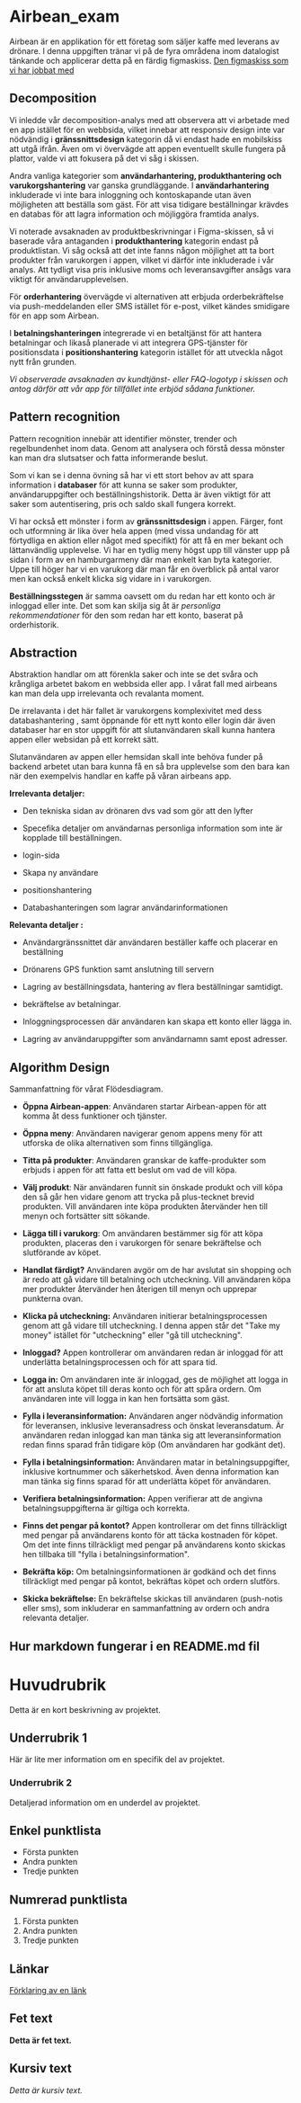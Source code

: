# Airbean_exam

Airbean är en applikation för ett företag som säljer kaffe med leverans av drönare. 
I denna uppgiften tränar vi på de fyra områdena inom datalogist tänkande och applicerar detta på en färdig figmaskiss. 
[Den figmaskiss som vi har jobbat med](https://www.figma.com/file/ONcO3UQRPBLQsZc3FkysMt/AirBean-v.1.1---with-profile?type=design&node-id=0-1&mode=design)

## Decomposition 

Vi inledde vår decomposition-analys med att observera att vi arbetade med en app istället för en webbsida, vilket innebar att responsiv design inte var nödvändig i **gränssnittsdesign** kategorin då vi endast hade en mobilskiss att utgå ifrån. Även om vi övervägde att appen eventuellt skulle fungera på plattor, valde vi att fokusera på det vi såg i skissen.

Andra vanliga kategorier som **användarhantering, produkthantering och varukorgshantering** var ganska grundläggande. I **användarhantering** inkluderade vi inte bara inloggning och kontoskapande utan även möjligheten att beställa som gäst. För att visa tidigare beställningar krävdes en databas för att lagra information och möjliggöra framtida analys.

Vi noterade avsaknaden av produktbeskrivningar i Figma-skissen, så vi baserade våra antaganden i **produkthantering** kategorin endast på produktlistan. Vi såg också att det inte fanns någon möjlighet att ta bort produkter från varukorgen i appen, vilket vi därför inte inkluderade i vår analys. Att tydligt visa pris inklusive moms och leveransavgifter ansågs vara viktigt för användarupplevelsen.

För **orderhantering** övervägde vi alternativen att erbjuda orderbekräftelse via push-meddelanden eller SMS istället för e-post, vilket kändes smidigare för en app som Airbean.

I **betalningshanteringen** integrerade vi en betaltjänst för att hantera betalningar och likaså planerade vi att integrera GPS-tjänster för positionsdata i **positionshantering** kategorin istället för att utveckla något nytt från grunden.

*Vi observerade avsaknaden av kundtjänst- eller FAQ-logotyp i skissen och antog därför att vår app för tillfället inte erbjöd sådana funktioner.*

## Pattern recognition 

Pattern recognition innebär att identifier mönster, trender och regelbundenhet inom data. Genom att analysera och förstå dessa mönster kan man dra slutsatser och fatta informerande beslut. 

Som vi kan se i denna övning så har vi ett stort behov av att spara information i **databaser** för att kunna se saker som produkter, användaruppgifter och beställningshistorik. 
Detta är även viktigt för att saker som autentisering, pris och saldo skall fungera korrekt. 

Vi har också ett mönster i form av **gränssnittsdesign** i appen. 
Färger, font och utformning är lika över hela appen (med vissa undandag för att förtydliga en aktion eller något med specifikt) för att få en mer bekant och lättanvändlig upplevelse.
Vi har en tydlig meny högst upp till vänster upp på sidan i form av en hamburgarmeny där man enkelt kan byta kategorier. Uppe till höger har vi en varukorg där man får en överblick på antal varor men kan också enkelt klicka sig vidare in i varukorgen.


**Beställningsstegen** är samma oavsett om du redan har ett konto och är inloggad eller inte. Det som kan skilja sig åt är *personliga rekommendationer* för den som redan har ett konto, baserat på orderhistorik. 

## Abstraction 
Abstraktion handlar om att förenkla saker och inte se det svåra och krångliga arbetet bakom en webbsida eller app.
I vårat fall med airbeans kan man dela upp irrelevanta och revalanta moment.

De irrelavanta i det här fallet är varukorgens komplexivitet med dess databashantering , samt öppnande för ett nytt konto eller login där även databaser har en stor uppgift för att slutanvändaren  skall kunna hantera appen eller websidan på ett korrekt sätt.

Slutanvändaren av appen eller hemsidan skall inte behöva funder på backend arbetet utan bara kunna få en så bra upplevelse som den bara kan när den exempelvis handlar en kaffe på våran airbeans app.

**Irrelevanta detaljer:**

- Den tekniska sidan av drönaren dvs vad som gör att den lyfter

- Specefika detaljer om användarnas personliga information som inte är kopplade till beställningen.

- login-sida

- Skapa ny användare

- positionshantering

- Databashanteringen som lagrar användarinformationen

**Relevanta detaljer :**

- Användargränssnittet där användaren beställer kaffe och placerar en beställning

- Drönarens GPS funktion samt anslutning till servern

- Lagring av beställningsdata, hantering av flera beställningar samtidigt.

- bekräftelse av betalningar.

- Inloggningsprocessen där användaren kan skapa ett konto eller lägga in.

- Lagring av användaruppgifter som användarnamn samt epost adresser.



## Algorithm Design 

Sammanfattning för vårat Flödesdiagram. 

- **Öppna Airbean-appen**:
Användaren startar Airbean-appen för att komma åt dess funktioner och tjänster.

- **Öppna meny**:
Användaren navigerar genom appens meny för att utforska de olika alternativen som finns tillgängliga.

- **Titta på produkter**:
Användaren granskar de kaffe-produkter som erbjuds i appen för att fatta ett beslut om vad de vill köpa.

- **Välj produkt**:
När användaren funnit sin önskade produkt och vill köpa den så går hen vidare genom att trycka på plus-tecknet brevid produkten. Vill användaren inte köpa produkten återvänder hen till menyn och fortsätter sitt sökande.

- **Lägga till i varukorg**:
Om användaren bestämmer sig för att köpa produkten, placeras den i varukorgen för senare bekräftelse och slutförande av köpet.

- **Handlat färdigt?**
Användaren avgör om de har avslutat sin shopping och är redo att gå vidare till betalning och utcheckning. Vill användaren köpa mer produkter återvänder hen återigen till menyn och upprepar punkterna ovan.

- **Klicka på utcheckning:**
Användaren initierar betalningsprocessen genom att gå vidare till utcheckning. I denna appen står det "Take my money" istället för "utcheckning" eller "gå till utcheckning". 

- **Inloggad?**
Appen kontrollerar om användaren redan är inloggad för att underlätta betalningsprocessen och för att spara tid.

- **Logga in:**
Om användaren inte är inloggad, ges de möjlighet att logga in för att ansluta köpet till deras konto och för att spåra ordern. Om användaren inte vill logga in kan hen fortsätta som gäst.

- **Fylla i leveransinformation:**
Användaren anger nödvändig information för leveransen, inklusive leveransadress och önskat leveransdatum. Är användaren redan inloggad kan man tänka sig att leveransinformation redan finns sparad från tidigare köp (Om användaren har godkänt det).

- **Fylla i betalningsinformation:**
Användaren matar in betalningsuppgifter, inklusive kortnummer och säkerhetskod. Även denna information kan man tänka sig finns sparad för att underlätta köpet för användaren.

- **Verifiera betalningsinformation:**
Appen verifierar att de angivna betalningsuppgifterna är giltiga och korrekta.

- **Finns det pengar på kontot?**
Appen kontrollerar om det finns tillräckligt med pengar på användarens konto för att täcka kostnaden för köpet.  Om det inte finns tillräckligt med pengar på användarens konto skickas hen tillbaka till "fylla i betalningsinformation". 

- **Bekräfta köp:**
Om betalningsinformationen är godkänd och det finns tillräckligt med pengar på kontot, bekräftas köpet och ordern slutförs.

- **Skicka bekräftelse:**
En bekräftelse skickas till användaren (push-notis eller sms), som inkluderar en sammanfattning av ordern och andra relevanta detaljer.

## Hur markdown fungerar i en README.md fil 

# Huvudrubrik

Detta är en kort beskrivning av projektet.

## Underrubrik 1

Här är lite mer information om en specifik del av projektet.

### Underrubrik 2

Detaljerad information om en underdel av projektet.

## Enkel punktlista

- Första punkten
- Andra punkten
- Tredje punkten

## Numrerad punktlista

1. Första punkten
2. Andra punkten
3. Tredje punkten

## Länkar

[Förklaring av en länk](https://www.example.com)

## Fet text

**Detta är fet text.**

## Kursiv text

*Detta är kursiv text.*
